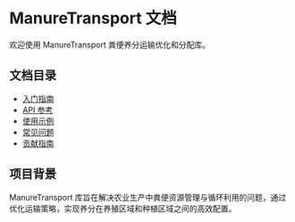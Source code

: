# ManureTransport 文档

欢迎使用 ManureTransport 粪便养分运输优化和分配库。

## 文档目录

- [入门指南](getting-started.md)
- [API 参考](api-reference.md)
- [使用示例](examples.md)
- [常见问题](faq.md)
- [贡献指南](contributing.md)

## 项目背景

ManureTransport 库旨在解决农业生产中粪便资源管理与循环利用的问题，通过优化运输策略，实现养分在养殖区域和种植区域之间的高效配置。
